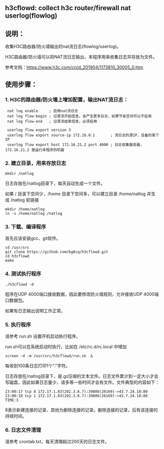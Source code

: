 ## h3cflowd: collect h3c router/firewall nat userlog(flowlog)

## 说明：

收集H3C路由器/防火墙输出的nat流日志(flowlog/userlog)。

H3C路由器/防火墙可以将NAT流日志输出，本程序用来收集日志并存放为文件。

参考文档：https://www.h3c.com/cn/d_201904/1173810_30005_0.htm

## 使用步骤：

### 1. H3C的路由器/防火墙上增加配置，输出NAT流日志：
```
 nat log enable     ; 启用nat流日志
 nat log flow-begin ; 记录流开始信息，会产生更多日志，如果节省空间可以不启用
 nat log flow-end   ; 记录流结束信息，必须启用

 userlog flow export version 3
 userlog flow export source-ip 172.16.0.1       ; 流日志的源IP，设备的某个IP
 userlog flow export host 172.16.21.2 port 4000 ; 日志收集服务器，172.16.21.2 是运行本程序的机器
```

### 2. 建立目录，用来存放日志
```
mkdir /natlog
```
日志存放在/natlog目录下，每天自动生成一个文件。

如果 / 目录下空间少，/home 目录下空间多，可以建立目录 /home/natlog  并生成 /natlog 软链接
```
mkdir /home/natlog
ln -s /home/natlog /natlog
```

### 3. 下载、编译程序

首先应该安装gcc、git软件。
```
cd /usr/src
git clone https://github.com/bg6cq/h3cflowd.git
cd h3cflowd
make
```

### 4. 测试执行程序
```
./h3cflowd -d
```
程序在UDP 4000端口接收数据，因此要修改防火墙规则，允许接收UDP 4000端口数据包。

如果有日志输出说明工作正常。

### 5. 执行程序

请参考 run.sh 设置开机启动执行程序。

run.sh可以在系统启动时执行，比如在 /etc/rc.d/rc.local 中增加
```
screen -d -m /usr/src/h3cflowd/run.sh  &
```

每收到100条日志打印1个"."字符。

日志存放在/natlog目录下，是.gz压缩的文本文件。日志文件累计到一定大小才会写磁盘，因此如果日志量少，请多等一些时间才会有文件。文件典型的内容如下：

```
23:00:17 tcp 8 172.17.1.83(202.3.6.7):39806(26169)->43.7.24.18:80
23:00:19 tcp 1 172.17.1.83(202.3.6.7):39806(26169)->43.7.24.18:80 TIME:3
```
8表示新建连接的记录、其他为删除连接的记录。删除连接的记录，后有该连接的持续时间。

### 6. 日志文件清理

请参考 crontab.txt，每天清理超过200天的日志文件。

